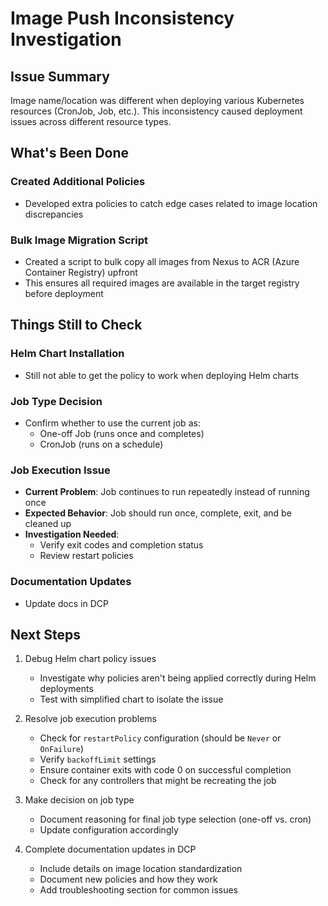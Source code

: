 # Image Push Inconsistency Investigation

## Issue Summary
Image name/location was different when deploying various Kubernetes resources (CronJob, Job, etc.). This inconsistency caused deployment issues across different resource types.

## What's Been Done

### Created Additional Policies
- Developed extra policies to catch edge cases related to image location discrepancies

### Bulk Image Migration Script
- Created a script to bulk copy all images from Nexus to ACR (Azure Container Registry) upfront
- This ensures all required images are available in the target registry before deployment

## Things Still to Check

### Helm Chart Installation
- Still not able to get the policy to work when deploying Helm charts

### Job Type Decision
- Confirm whether to use the current job as:
  - One-off Job (runs once and completes)
  - CronJob (runs on a schedule)

### Job Execution Issue
- **Current Problem**: Job continues to run repeatedly instead of running once
- **Expected Behavior**: Job should run once, complete, exit, and be cleaned up
- **Investigation Needed**:
  - Verify exit codes and completion status
  - Review restart policies

### Documentation Updates
- Update docs in DCP

## Next Steps

1. Debug Helm chart policy issues
   - Investigate why policies aren't being applied correctly during Helm deployments
   - Test with simplified chart to isolate the issue

2. Resolve job execution problems
   - Check for `restartPolicy` configuration (should be `Never` or `OnFailure`)
   - Verify `backoffLimit` settings
   - Ensure container exits with code 0 on successful completion
   - Check for any controllers that might be recreating the job

3. Make decision on job type
   - Document reasoning for final job type selection (one-off vs. cron)
   - Update configuration accordingly

4. Complete documentation updates in DCP
   - Include details on image location standardization
   - Document new policies and how they work
   - Add troubleshooting section for common issues